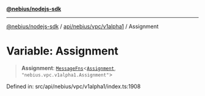 [**@nebius/nodejs-sdk**](../../../../../README.md)

***

[@nebius/nodejs-sdk](../../../../../README.md) / [api/nebius/vpc/v1alpha1](../README.md) / Assignment

# Variable: Assignment

> **Assignment**: [`MessageFns`](../../../../../runtime/protos/core/interfaces/MessageFns.md)\<[`Assignment`](../interfaces/Assignment.md), `"nebius.vpc.v1alpha1.Assignment"`\>

Defined in: src/api/nebius/vpc/v1alpha1/index.ts:1908
